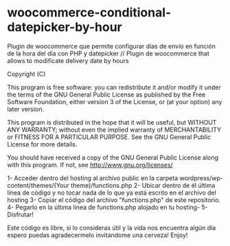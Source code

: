 # woocommerce-conditional-datepicker-by-hour
Plugin de woocommerce que permite configurar días de envío en función de la hora del día con PHP y datepicker // Plugin de woocommerce that allows to modificate delivery date by hours

Copyright (C) <year>  <name of author>

This program is free software: you can redistribute it and/or modify
it under the terms of the GNU General Public License as published by
the Free Software Foundation, either version 3 of the License, or
(at your option) any later version.

This program is distributed in the hope that it will be useful,
but WITHOUT ANY WARRANTY; without even the implied warranty of
MERCHANTABILITY or FITNESS FOR A PARTICULAR PURPOSE.  See the
GNU General Public License for more details.

You should have received a copy of the GNU General Public License
along with this program.  If not, see <http://www.gnu.org/licenses/>

1- Acceder dentro del hosting al archivo public en la carpeta wordpress/wp-content/themes/(Your theme)/functions.php
2- Ubicar dentro de él última línea de código y no tocar nada de lo que ya está escrito en el archivo del hosting
3- Copiar el código del archivo "functions.php" de este repositorio.
4- Pegarlo en la última línea de functions.php alojado en tu hosting-
5- Disfrutar!

Este código es libre, si lo consideras útil y la vida nos encuentra algún día espero puedas agradecermelo invitandome una cerveza! Enjoy!
